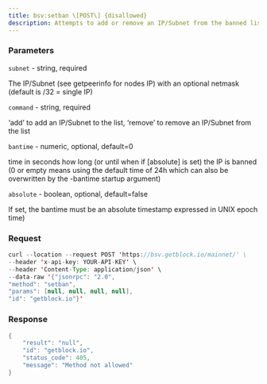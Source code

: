 ```yaml
---
title: bsv:setban \[POST\] {disallowed}
description: Attempts to add or remove an IP/Subnet from the banned list.
---
```


### Parameters


`subnet` - string, required

The IP/Subnet (see getpeerinfo for nodes IP) with an optional netmask
(default is /32 = single IP)

`command` - string, required

‘add’ to add an IP/Subnet to the list, ‘remove’ to remove an IP/Subnet
from the list

`bantime` - numeric, optional, default=0

time in seconds how long (or until when if \[absolute\] is set) the IP
is banned (0 or empty means using the default time of 24h which can also
be overwritten by the -bantime startup argument)

`absolute` - boolean, optional, default=false

If set, the bantime must be an absolute timestamp expressed in UNIX
epoch time)

### Request

``` java
curl --location --request POST 'https://bsv.getblock.io/mainnet/' \ 
--header 'x-api-key: YOUR-API-KEY' \ 
--header 'Content-Type: application/json' \ 
--data-raw '{"jsonrpc": "2.0",
"method": "setban",
"params": [null, null, null, null],
"id": "getblock.io"}'
```

###  Response

``` java
{
    "result": "null",
    "id": "getblock.io",
    "status_code": 405,
    "message": "Method not allowed"
}
```

